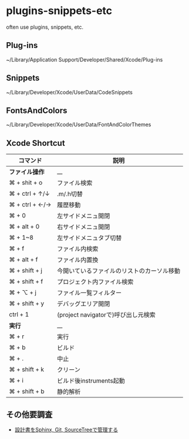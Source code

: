 # plugins-snippets-etc
often use plugins, snippets, etc.

## Plug-ins
~/Library/Application Support/Developer/Shared/Xcode/Plug-ins

## Snippets
~/Library/Developer/Xcode/UserData/CodeSnippets

## FontsAndColors

~/Library/Developer/Xcode/UserData/FontAndColorThemes

## Xcode Shortcut

| コマンド | 説明 |
| ---- | ---- |
| **ファイル操作** | __ |
| ⌘ + shit + o | ファイル検索 |
| ⌘ + ctrl + ↑/↓ | .m/.h切替 |
| ⌘ + ctrl + ←/→ | 履歴移動 |
| ⌘ + 0 | 左サイドメニュ開閉 |
| ⌘ + alt + 0 | 右サイドメニュ開閉 |
| ⌘ + 1~8 | 左サイドメニュタブ切替 |
| ⌘ + f | ファイル内検索 |
| ⌘ + alt + f | ファイル内置換 |
| ⌘ + shift + j | 今開いているファイルのリストのカーソル移動 |
| ⌘ + shift + f | プロジェクト内ファイル検索 |
| ⌘ + ⌥ + j | ファイル一覧フィルター |
| ⌘ + shift + y | デバッグエリア開閉 |
| ctrl + 1 | (project navigatorで)呼び出し元検索 |
| **実行** | __ |
| ⌘ + r | 実行 |
| ⌘ + b | ビルド |
| ⌘ + . | 中止 |
| ⌘ + shift + k | クリーン |
| ⌘ + i | ビルド後instruments起動 |
| ⌘ + shift + b | 静的解析 |

## その他要調査

* [設計書をSphinx, Git, SourceTreeで管理する](http://bacchus.ivory.ne.jp/vodka/doc/sphinx-git.html)

